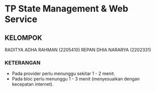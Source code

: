 # TP State Management & Web Service

## KELOMPOK
RADITYA ADHA RAHMAN (2205410)
REPAN DHIA NARARYA (2202331)

### KETERANGAN
- Pada provider perlu menunggu sekitar 1 - 2 menit.
- Pada bloc perlu menunggu 1 - 3 menit (menyesuaikan dengan kecepatan internet).
